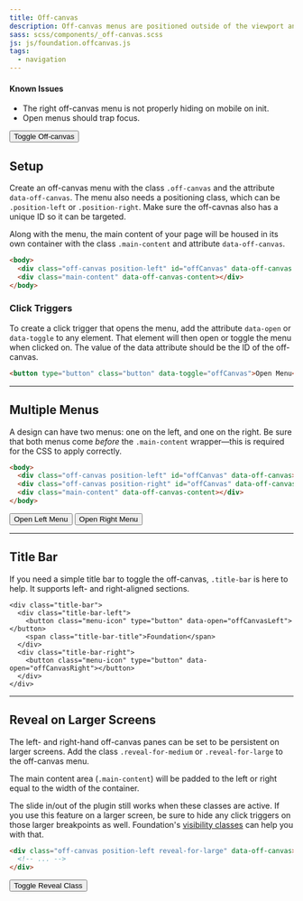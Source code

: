 ```yaml
---
title: Off-canvas
description: Off-canvas menus are positioned outside of the viewport and slide in when activated. Setting up an off-canvas layout in Foundation is super easy.
sass: scss/components/_off-canvas.scss
js: js/foundation.offcanvas.js
tags:
  - navigation
---
```


<div class="callout alert">
  <h4>Known Issues</h4>
  <ul>
    <li>The right off-canvas menu is not properly hiding on mobile on init.</li>
    <li>Open menus should trap focus.</li>
  </ul>
</div>

<button class="button" type="button" data-toggle="offCanvasLeft">Toggle Off-canvas</button>

## Setup

Create an off-canvas menu with the class `.off-canvas` and the attribute `data-off-canvas`. The menu also needs a positioning class, which can be `.position-left` or `.position-right`. Make sure the off-cavnas also has a unique ID so it can be targeted.

Along with the menu, the main content of your page will be housed in its own container with the class `.main-content` and attribute `data-off-canvas`.

```html
<body>
  <div class="off-canvas position-left" id="offCanvas" data-off-canvas data-position="left"></div>
  <div class="main-content" data-off-canvas-content></div>
</body>
```

### Click Triggers

To create a click trigger that opens the menu, add the attribute `data-open` or `data-toggle` to any element. That element will then open or toggle the menu when clicked on. The value of the data attribute should be the ID of the off-canvas.

```html
<button type="button" class="button" data-toggle="offCanvas">Open Menu</button>
```

---

## Multiple Menus

A design can have two menus: one on the left, and one on the right. Be sure that both menus come *before* the `.main-content` wrapper&mdash;this is required for the CSS to apply correctly.

```html
<body>
  <div class="off-canvas position-left" id="offCanvas" data-off-canvas></div>
  <div class="off-canvas position-right" id="offCanvas" data-off-canvas></div>
  <div class="main-content" data-off-canvas-content></div>
</body>
```

<button class="button" type="button" data-toggle="offCanvasLeft">Open Left Menu</button>
<button class="button" type="button" data-toggle="offCanvasRight">Open Right Menu</button>

---

## Title Bar

If you need a simple title bar to toggle the off-canvas, `.title-bar` is here to help. It supports left- and right-aligned sections.

```html_example
<div class="title-bar">
  <div class="title-bar-left">
    <button class="menu-icon" type="button" data-open="offCanvasLeft"></button>
    <span class="title-bar-title">Foundation</span>
  </div>
  <div class="title-bar-right">
    <button class="menu-icon" type="button" data-open="offCanvasRight"></button>
  </div>
</div>
```

---

## Reveal on Larger Screens

The left- and right-hand off-canvas panes can be set to be persistent on larger screens. Add the class `.reveal-for-medium` or `.reveal-for-large` to the off-canvas menu.

The main content area (`.main-content`) will be padded to the left or right equal to the width of the container.

<div class="warning callout">
  <p>The slide in/out of the plugin still works when these classes are active. If you use this feature on a larger screen, be sure to hide any click triggers on those larger breakpoints as well. Foundation's <a href="visibility.html">visibility classes</a> can help you with that.</p>
</div>

```html
<div class="off-canvas position-left reveal-for-large" data-off-canvas>
  <!-- ... -->
</div>
```

<button type="button" class="button" data-docs-example-ofc>Toggle Reveal Class</button>
